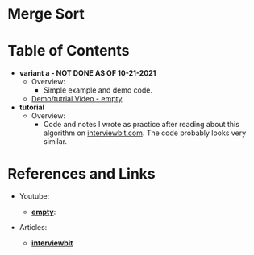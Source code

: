 Merge Sort
==========

# Table of Contents
-   **variant a - NOT DONE AS OF 10-21-2021**   
    -   Overview: 
        -   Simple example and demo code.
    -   [Demo/tutrial Video - empty]()
-   **tutorial**   
    -   Overview: 
        -   Code and notes I wrote as practice after reading about this algorithm 
            on [interviewbit.com](https://www.interviewbit.com/tutorial/merge-sort-algorithm/). The 
            code probably looks very similar.


# References and Links
- Youtube:
    - [**empty**](): 

- Articles: 
    - [**interviewbit**](https://www.interviewbit.com/tutorial/merge-sort-algorithm/)
    

